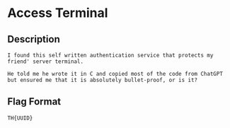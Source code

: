 # Access Terminal

## Description
```
I found this self written authentication service that protects my friend' server terminal.

He told me he wrote it in C and copied most of the code from ChatGPT but ensured me that it is absolutely bullet-proof, or is it?
```

## Flag Format
```
TH{UUID}
```

